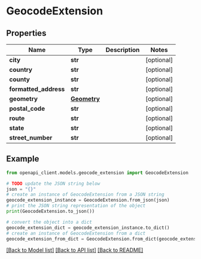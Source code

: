 # GeocodeExtension


## Properties

Name | Type | Description | Notes
------------ | ------------- | ------------- | -------------
**city** | **str** |  | [optional] 
**country** | **str** |  | [optional] 
**county** | **str** |  | [optional] 
**formatted_address** | **str** |  | [optional] 
**geometry** | [**Geometry**](Geometry.md) |  | [optional] 
**postal_code** | **str** |  | [optional] 
**route** | **str** |  | [optional] 
**state** | **str** |  | [optional] 
**street_number** | **str** |  | [optional] 

## Example

```python
from openapi_client.models.geocode_extension import GeocodeExtension

# TODO update the JSON string below
json = "{}"
# create an instance of GeocodeExtension from a JSON string
geocode_extension_instance = GeocodeExtension.from_json(json)
# print the JSON string representation of the object
print(GeocodeExtension.to_json())

# convert the object into a dict
geocode_extension_dict = geocode_extension_instance.to_dict()
# create an instance of GeocodeExtension from a dict
geocode_extension_from_dict = GeocodeExtension.from_dict(geocode_extension_dict)
```
[[Back to Model list]](../README.md#documentation-for-models) [[Back to API list]](../README.md#documentation-for-api-endpoints) [[Back to README]](../README.md)



